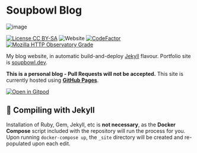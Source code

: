 # Soupbowl Blog

![image][h]

[![License CC BY-SA](https://img.shields.io/github/license/soup-bowl/blog)](http://creativecommons.org/licenses/by-sa/4.0/)
![Website](https://img.shields.io/website?down_message=offline&up_message=online&url=https%3A%2F%2Fblog.soupbowl.io)
[![CodeFactor](https://www.codefactor.io/repository/github/soup-bowl/blog/badge)](https://www.codefactor.io/repository/github/soup-bowl/blog)
[![Mozilla HTTP Observatory Grade](https://img.shields.io/mozilla-observatory/grade-score/blog.soupbowl.io)](https://observatory.mozilla.org/analyze/blog.soupbowl.io)

My blog website, in automatic build-and-deploy [Jekyll][j] flavour. Portfolio site is [soupbowl.dev][p].

**This is a personal blog - Pull Requests will not be accepted.** This site is currently hosted using **[GitHub Pages][gh]**.

[![Open in Gitpod](https://gitpod.io/button/open-in-gitpod.svg)](https://gitpod.io/#https://github.com/soup-bowl/blog)

## 🧪 Compiling with Jekyll

Installation of Ruby, Gem, Jekyll, etc is **not necessary**, as the **Docker Compose** script included with the repository will run the process for you. Upon running `docker-compose up`, the `_site` directory will be created and re-populated upon each edit.

[h]:  https://user-images.githubusercontent.com/11209477/147856239-c7eb65c9-ba89-44fa-bf32-1e68568dc48b.png
[s]:  https://blog.soupbowl.io
[p]:  https://github.com/soup-bowl/soup-bowl.github.io
[gh]: https://docs.github.com/en/pages
[j]:  https://jekyllrb.com/
